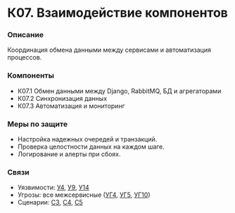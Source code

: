# К07. Взаимодействие компонентов

### Описание

Координация обмена данными между сервисами и автоматизация процессов.

### Компоненты

* К07.1 Обмен данными между Django, RabbitMQ, БД и агрегаторами
* К07.2 Синхронизация данных
* К07.3 Автоматизация и мониторинг

### Меры по защите

* Настройка надежных очередей и транзакций.
* Проверка целостности данных на каждом шаге.
* Логирование и алерты при сбоях.

### Связи

* Уязвимости: [У4](../../uyazvimosti/perechen-uyazvimostei-sistemy/u4.-otsutstvie-proverki-celostnosti-dannykh-ot-agentov.md), [У9](../../uyazvimosti/perechen-uyazvimostei-sistemy/u9.-otsutstvie-shifrovaniya-redis-trafika-net-tls.md), [У14](../../uyazvimosti/perechen-uyazvimostei-sistemy/u14.-neogranichennyi-dostup-k-modeli-ml-cherez-api-net-avtorizacii.md)
* Угрозы: все межсервисные ([УГ4](../../ugrozy/perechen-ugroz-sistemy/ug4.-komprometaciya-khranilish-dannykh-nsd-k-konkretnoi-chasti.md), [УГ5](../../ugrozy/perechen-ugroz-sistemy/ug5.-mezhsaitovye-zaprosy-s-servera.md), [УГ10](../../ugrozy/perechen-ugroz-sistemy/ug10.-podmena-dannykh-modeli-ai.md))
* Сценарии: [С3](../../scenarii-atak/perechen-scenariev-atak/s3.-ssrf-dlya-skanirovaniya-vnutrennei-seti.md), [С4](../../scenarii-atak/perechen-scenariev-atak/s4.-perekhvat-i-modifikaciya-soobshenii-rabbitmq.md), [С5](../../scenarii-atak/perechen-scenariev-atak/s5.-poddelka-otvetov-ai-modeli.md)

